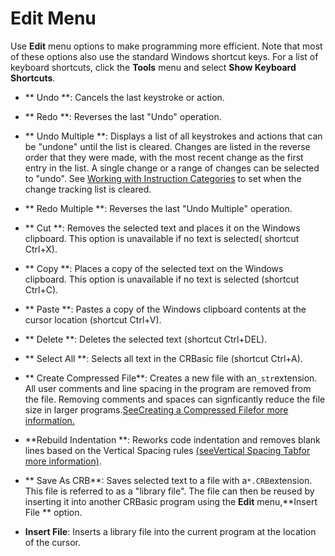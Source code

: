 # Edit Menu

Use **Edit** menu options to make programming more efficient. Note that most of these options also use the standard Windows shortcut keys. For a list of keyboard shortcuts, click the **Tools** menu and select **Show Keyboard Shortcuts**.

- ** Undo **: Cancels the last keystroke or action.

- ** Redo **: Reverses the last "Undo" operation.

- ** Undo Multiple **: Displays a list of all keystrokes and actions that can be "undone" until the list is cleared. Changes are listed in the reverse order that they were made, with the most recent change as the first entry in the list. A single change or a range of changes can be selected to "undo". See [Working with Instruction Categories](editinstructioncategories.md) to set when the change tracking list is cleared.

- ** Redo Multiple **: Reverses the last "Undo Multiple" operation.

- ** Cut **: Removes the selected text and places it on the Windows clipboard. This option is unavailable if no text is selected( shortcut Ctrl+X).

- ** Copy **: Places a copy of the selected text on the Windows clipboard. This option is unavailable if no text is selected (shortcut Ctrl+C).

- ** Paste **: Pastes a copy of the Windows clipboard contents at the cursor location (shortcut Ctrl+V).

- ** Delete **: Deletes the selected text (shortcut Ctrl+DEL).

- ** Select All **: Selects all text in the CRBasic file (shortcut Ctrl+A).

- ** Create Compressed File**: Creates a new file with an`_str`extension. All user comments and line spacing in the program are removed from the file. Removing comments and spaces can signficantly reduce the file size in larger programs.[SeeCreating a Compressed Filefor more information.](sendingaprogram.md#Compress)

- **Rebuild Indentation **: Reworks code indentation and removes blank lines based on the Vertical Spacing rules [(seeVertical Spacing Tabfor more information)](editorpreferences.md#Vertical).

- ** Save As CRB**: Saves selected text to a file with a`*.CRB`extension. This file is referred to as a "library file". The file can then be reused by inserting it into another CRBasic program using the **Edit** menu,**Insert File ** option.

- **Insert File**: Inserts a library file into the current program at the location of the cursor.
